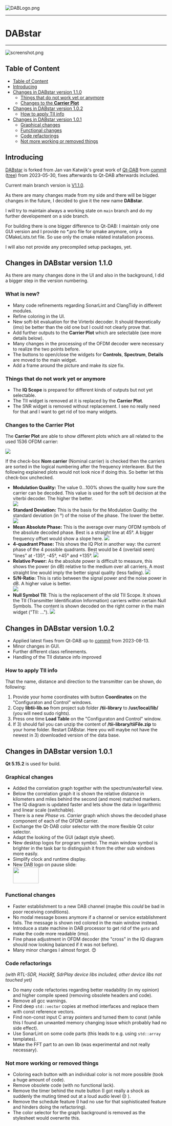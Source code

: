 ![DABLogo.png](res/DABLogo.png)

---

# DABstar

---

![screenshot.png](res/screenshot.png)

## Table of Content
<!-- TOC -->
  * [Table of Content](#table-of-content)
  * [Introducing](#introducing)
  * [Changes in DABstar version 1.1.0](#changes-in-dabstar-version-110)
    * [Things that do not work yet or anymore](#things-that-do-not-work-yet-or-anymore-)
    * [Changes to the **Carrier Plot**](#changes-to-the-carrier-plot)
  * [Changes in DABstar version 1.0.2](#changes-in-dabstar-version-102)
    * [How to apply TII info](#how-to-apply-tii-info)
  * [Changes in DABstar version 1.0.1](#changes-in-dabstar-version-101-)
    * [Graphical changes](#graphical-changes)
    * [Functional changes](#functional-changes)
    * [Code refactorings](#code-refactorings)
    * [Not more working or removed things](#not-more-working-or-removed-things)
<!-- TOC -->

## Introducing

[DABstar](https://github.com/tomneda/DABstar) is forked from Jan van Katwijk's great work of [Qt-DAB](https://github.com/JvanKatwijk/qt-dab) from
[commit](https://github.com/JvanKatwijk/qt-dab/commits/b083a8e169ca2b7dd47167a07b92fa5a1970b249)
([tree](https://github.com/JvanKatwijk/qt-dab/tree/b083a8e169ca2b7dd47167a07b92fa5a1970b249))
from 2023-05-30, fixes afterwards to Qt-DAB afterwards included.

Current main branch version is [V1.1.0](#changes-in-dabstar-version-110).

As there are many changes made from my side and there will be bigger changes in the future, 
I decided to give it the new name **DABstar**.

I will try to maintain always a working state on `main` branch and do my further developement on a side branch. 

For building there is one bigger difference to Qt-DAB: I maintain only one GUI version and I provide no *.pro file for qmake anymore, only a CMakeLists.txt file.
So use only the cmake related installation process.

I will also not provide any precompiled setup packages, yet.

## Changes in DABstar version 1.1.0
 
As there are many changes done in the UI and also in the background, I did a bigger step in the version numbering.

### What is new? 
 
- Many code refinements regarding SonarLint and ClangTidy in different modules.
- Refine coloring in the UI.
- New soft-bit evaluation for the Virterbi decoder. It should theoretically (imo) be better than the old one but I could not clearly prove that.
- Add further outputs to the **Carrier Plot** which are selectable (see more details below).
- Many changes in the processing of the OFDM decoder were necessary to realize the two points before.
- The buttons to open/close the widgets for **Controls**, **Spectrum**, **Details** are moved to the main widget.
- Add a frame around the picture and make its size fix.
 
### Things that do not work yet or anymore 
- The **IQ Scope** is prepared for different kinds of outputs but not yet selectable.
- The TII widget is removed at it is replaced by the **Carrier Plot**.
- The SNR widget is removed without replacement. I see no really need for that and I want to get rid of too many widgets.

### Changes to the **Carrier Plot**

The **Carrier Plot** are able to show different plots which are all related to the used 1536 OFDM carrier:

![](/home/work/Programming/GIT/tomneda/DABstar/res/carrier_scope_combobox.png)

If the check-box **Nom carrier** (Nominal carrier) is checked then the carriers are sorted in the logical numbering after the frequency interleaver. But the following explained plots would not look nice if doing this. So better let this check-box unchecked.

- **Modulation Quality:** The value 0...100% shows the quality how sure the carrier can be decoded. This value is used for the soft bit decision at the viterbi decoder. The higher the better.  
    ![](/home/work/Programming/GIT/tomneda/DABstar/res/CarrierPlots/ModulQuality.png)
- **Standard Deviation:** This is the basis for the Modulation Quality: the standard deviation (in °) of the noise of the phase. The lower the better.
    ![](/home/work/Programming/GIT/tomneda/DABstar/res/CarrierPlots/StdDeviation.png)
- **Mean Absolute Phase:** This is the average over many OFDM symbols of the absolute decoded phase. Best is a straight line at 45°. A bigger frequency offset would show a slope here.
    ![](/home/work/Programming/GIT/tomneda/DABstar/res/CarrierPlots/MeanAbsPhase.png)
- **4-quadrant Phase:** This shows the IQ Plot in another way: the current phase of the 4 possible quadrants. Best would be 4 (overlaid seen) "lines" at -135°, -45°, +45° and +135°.
    ![](/home/work/Programming/GIT/tomneda/DABstar/res/CarrierPlots/4quadrPhase.png)
- **Relative Power:** As the absolute power is difficult to measure, this shows the power (in dB) relative to the medium over all carriers. A most straight line would imply the better signal quality (less fading).
    ![](/home/work/Programming/GIT/tomneda/DABstar/res/CarrierPlots/RelativePower.png)  
- **S/N-Ratio:** This is ratio between the signal power and the noise power in dB. A higher value is better.  
    ![](/home/work/Programming/GIT/tomneda/DABstar/res/CarrierPlots/SNRatio.png)
- **Null Symbol TII**: This is the replacement of the old TII Scope. It shows the TII (Transmitter Identification Information) carriers within certain Null Symbols. The content is shown decoded on the right corner in the main widget ("TII: ...").
    ![](/home/work/Programming/GIT/tomneda/DABstar/res/CarrierPlots/NullSymbolTii.png)

## Changes in DABstar version 1.0.2

- Applied latest fixes from Qt-DAB up to [commit](https://github.com/JvanKatwijk/qt-dab/commit/775dc3d9411545ecd07480f625b499f292998818) from 2023-08-13.
- Minor changes in GUI.
- Further different class refinements.
- Handling of the TII distance info improved

### How to apply TII info

That the name, distance and direction to the transmitter can be shown, do following:

1) Provide your home coordinates with button **Coordinates** on the "Configuraton and Control" windows.
2) Copy **libtii-lib.so** from project sub folder **/tii-library** to **/usr/local/lib/**    (you will need sudo rights).
3) Press one time **Load Table** on the "Configuraton and Control" window.
4) If 3) should fail you can unzip the content of **/tii-library/tiiFile.zip** to your home folder. Restart DABstar. 
    Here you will maybe not have the newest in 3) downloaded version of the data base.


## Changes in DABstar version 1.0.1 

**Qt 5.15.2** is used for build.

### Graphical changes

- Added the correlation graph together with the spectrum/waterfall view.  
- Below the correlation graph it is shown the relative distance in kilometers and miles behind the second (and more) matched markers. 
- The IQ diagram is updated faster and lets show the data in logarithmic and linear scale (switchable).
- There is a new *Phase vs. Carrier* graph which shows the decoded phase component of each of the OFDM carrier. 
- Exchange the Qt-DAB color selector with the more flexible Qt color selector.
- Adapt the looking of the GUI (adapt style sheet).
- New desktop logos for program symbol. The main window symbol is brighter in the task bar to distinguish it from the other sub windows more easily.
- Simplify clock and runtime display.
- New DAB logo on pause slide:  
    <img  width="80" height="50" src="src/helpers/pauseslide/dablogo.png"/>

### Functional changes

- Faster establishment to a new DAB channel (maybe this *could* be bad in poor receiving conditions).
- No modal message boxes anymore if a channel or service establishment fails. The message is shown red colored in the main window instead.
- Introduce a state machine in DAB processor to get rid of the `goto` and make the code more readable (imo).
- Fine phase adjustment in OFDM decoder (the "cross" in the IQ diagram should now looking balanced if it was not before).
- Many minor changes I almost forgot. :blush:

### Code refactorings

*(with RTL-SDR, HackRf, SdrPlay device libs included, other device libs not touched yet)*

- Do many code refactories regarding better readability (in my opinion) and higher compile speed (removing obsolete headers and code).
- Remove all gcc warnings.
- Find deep `std::vector` copies at method interfaces and replace them with const reference vectors.
- Find non-const input C array pointers and turned them to const (while this I found an unwanted memory changing issue which probably had no side effect).
- Use SonarLint on some code parts (this leads to e.g. using `std::array` templates).
- Make the FFT part to an own lib (was experimental and not really necessary).

### Not more working or removed things

- Coloring each button with an individual color is not more possible (took a huge amount of code).
- Remove obsolete code (with no functional lack).
- Remove the timer behind the mute button (I got really a shock as suddenly the muting timed out at a loud audio level :unamused: ).
- Remove the schedule feature (I had no use for that sophisticated feature and hinders doing the refactoring).
- The color selector for the graph background is removed as the stylesheet would overwrite this.

